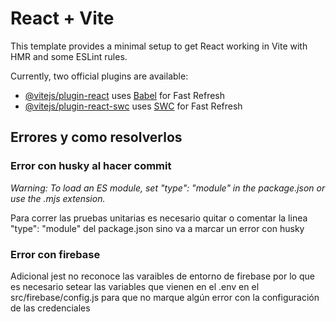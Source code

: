 # React + Vite

This template provides a minimal setup to get React working in Vite with HMR and some ESLint rules.

Currently, two official plugins are available:

- [@vitejs/plugin-react](https://github.com/vitejs/vite-plugin-react/blob/main/packages/plugin-react/README.md) uses [Babel](https://babeljs.io/) for Fast Refresh
- [@vitejs/plugin-react-swc](https://github.com/vitejs/vite-plugin-react-swc) uses [SWC](https://swc.rs/) for Fast Refresh


## Errores y como resolverlos
### Error con husky al hacer commit
_Warning: To load an ES module, set "type": "module" in the package.json or use the .mjs extension._

Para correr las pruebas unitarias es necesario quitar o comentar la linea "type": "module" del package.json sino va a marcar un error
con husky

### Error con firebase
Adicional jest no reconoce las varaibles de entorno de firebase por lo que es necesario setear las variables que vienen
en el .env en el src/firebase/config.js para que no marque algún error con la configuración de las credenciales




